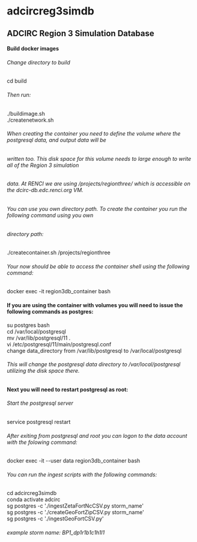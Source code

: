 # adcircreg3simdb
## ADCIRC Region 3 Simulation Database

#### Build docker images

###### Change directory to build

cd build

###### Then run:

./buildimage.sh  
./createnetwork.sh

###### When creating the container you need to define the volume where the postgresql data, and output data will be 
###### written too. This disk space for this volume needs to large enough to write all of the Region 3 simulation 
###### data. At RENCI we are using /projects/regionthree/ which is accessible on the dcirc-db.edc.renci.org VM.
###### You can use you own directory path. To create the container you run the following command using you own
###### directory path:

./createcontainer.sh /projects/regionthree

###### Your now should be able to access the container shell using the following command:

docker exec -it region3db_container bash

#### If you are using the container with volumes you will need to issue the following commands as postgres:

su postgres 
bash  
cd /var/local/postgresql  
mv /var/lib/postgresql/11 .  
vi /etc/postgresql/11/main/postgresql.conf  
change data_directory from /var/lib/postgresql to /var/local/postgresql

###### This will change the postgresql data directory to /var/local/postgresql utilizing the disk space there.  

#### Next you will need to restart postgresql as root:

###### Start the postgresql server

service postgresql restart

###### After exiting from postgresql and root you can logon to the data account with the folowing command:

docker exec -it --user data region3db_container bash

###### You can run the ingest scripts with the following commands:

cd adcircreg3simdb   
conda activate adcirc  
sg postgres -c './ingestZetaFortNcCSV.py storm_name'  
sg postgres -c './createGeoFortZipCSV.py storm_name'  
sg postgres -c './ingestGeoFortCSV.py'  

###### example storm name:  BP1_dp1r1b1c1h1l1
